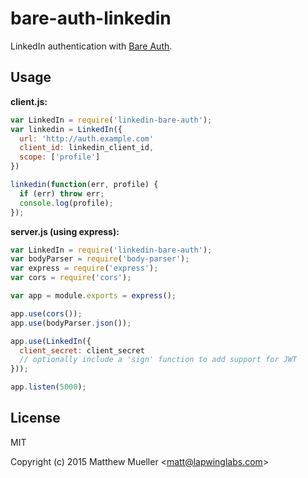 
# bare-auth-linkedin

  LinkedIn authentication with [Bare Auth](https://github.com/lapwinglabs/bare-auth).

## Usage

**client.js:**

```js
var LinkedIn = require('linkedin-bare-auth');
var linkedin = LinkedIn({
  url: 'http://auth.example.com'
  client_id: linkedin_client_id,
  scope: ['profile']
})

linkedin(function(err, profile) {
  if (err) throw err;
  console.log(profile);
});
```

**server.js (using express):**

```js
var LinkedIn = require('linkedin-bare-auth');
var bodyParser = require('body-parser');
var express = require('express');
var cors = require('cors');

var app = module.exports = express();

app.use(cors());
app.use(bodyParser.json());

app.use(LinkedIn({
  client_secret: client_secret
  // optionally include a 'sign' function to add support for JWT
}));

app.listen(5000);
```

## License

MIT

Copyright (c) 2015 Matthew Mueller &lt;matt@lapwinglabs.com&gt;
